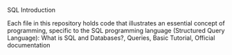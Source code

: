 SQL Introduction

Each file in this repository holds code that illustrates an essential concept of programming, specific to the SQL programming language (Structured Query Language): What is SQL and Databases?, Queries, Basic Tutorial, Official documentation
